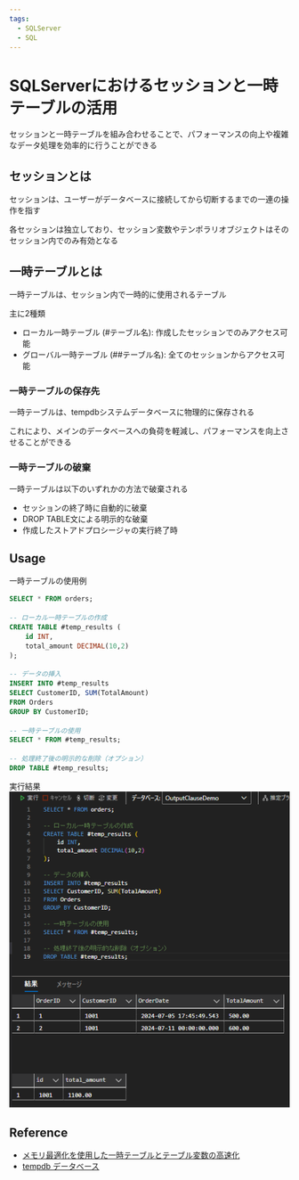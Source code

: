 ```yaml
---
tags:
  - SQLServer
  - SQL
---
```


# SQLServerにおけるセッションと一時テーブルの活用

セッションと一時テーブルを組み合わせることで、パフォーマンスの向上や複雑なデータ処理を効率的に行うことができる

## セッションとは

セッションは、ユーザーがデータベースに接続してから切断するまでの一連の操作を指す

各セッションは独立しており、セッション変数やテンポラリオブジェクトはそのセッション内でのみ有効となる

## 一時テーブルとは

一時テーブルは、セッション内で一時的に使用されるテーブル

主に2種類
- ローカル一時テーブル (#テーブル名): 作成したセッションでのみアクセス可能
- グローバル一時テーブル (##テーブル名): 全てのセッションからアクセス可能


### 一時テーブルの保存先
一時テーブルは、tempdbシステムデータベースに物理的に保存される

これにより、メインのデータベースへの負荷を軽減し、パフォーマンスを向上させることができる

### 一時テーブルの破棄

一時テーブルは以下のいずれかの方法で破棄される

- セッションの終了時に自動的に破棄
- DROP TABLE文による明示的な破棄
- 作成したストアドプロシージャの実行終了時

## Usage

一時テーブルの使用例

```sql
SELECT * FROM orders;

-- ローカル一時テーブルの作成
CREATE TABLE #temp_results (
    id INT,
    total_amount DECIMAL(10,2)
);

-- データの挿入
INSERT INTO #temp_results
SELECT CustomerID, SUM(TotalAmount)
FROM Orders
GROUP BY CustomerID;

-- 一時テーブルの使用
SELECT * FROM #temp_results;

-- 処理終了後の明示的な削除（オプション）
DROP TABLE #temp_results;
```

実行結果<br />
![sqlserver temp table](./img/sqlserver_temp_table.png)


## Reference
- [メモリ最適化を使用した一時テーブルとテーブル変数の高速化](https://learn.microsoft.com/ja-jp/sql/relational-databases/in-memory-oltp/faster-temp-table-and-table-variable-by-using-memory-optimization?view=sql-server-ver16)
- [tempdb データベース](https://learn.microsoft.com/ja-jp/sql/relational-databases/databases/tempdb-database?view=sql-server-ver16)